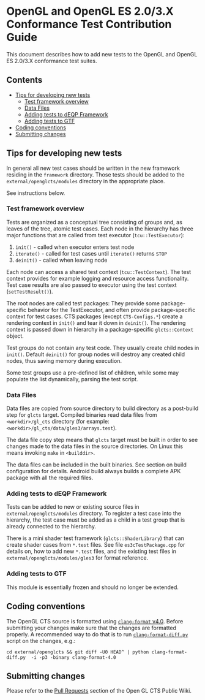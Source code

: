 OpenGL and OpenGL ES 2.0/3.X Conformance Test Contribution Guide
=================

This document describes how to add new tests to the OpenGL and OpenGL ES
2.0/3.X conformance test suites.

Contents
------------------------
- [Tips for developing new tests](#tips-for-developing-new-tests)
   - [Test framework overview](#test-framework-overview)
   - [Data Files](#data-files)
   - [Adding tests to dEQP Framework](#adding-tests-to-deqp-framework)
   - [Adding tests to GTF](#adding-tests-to-gtf)
- [Coding conventions](#coding-conventions)
- [Submitting changes](#submitting-changes)

Tips for developing new tests
------------------------
In general all new test cases should be written in the new framework residing
in the `framework` directory. Those tests should be added to the
`external/openglcts/modules` directory in the appropriate place.

See instructions below.

### Test framework overview

Tests are organized as a conceptual tree consisting of groups and, as leaves of
the tree, atomic test cases. Each node in the hierarchy has three major
functions that are called from test executor (`tcu::TestExecutor`):
1. `init()`    - called when executor enters test node
2. `iterate()` - called for test cases until `iterate()` returns `STOP`
3. `deinit()`  - called when leaving node

Each node can access a shared test context (`tcu::TestContext`). The test
context provides for example logging and resource access functionality.
Test case results are also passed to executor using the test context
(`setTestResult()`).

The root nodes are called test packages: They provide some package-specific
behavior for the TestExecutor, and often provide package-specific context for
test cases. CTS packages (except `CTS-Configs.*`) create a rendering context
in `init()` and tear it down in `deinit()`. The rendering context is passed
down in hierarchy in a package-specific `glcts::Context` object.

Test groups do not contain any test code. They usually create child nodes in
`init()`. Default `deinit()` for group nodes will destroy any created child
nodes, thus saving memory during execution.

Some test groups use a pre-defined list of children, while some may populate
the list dynamically, parsing the test script.

### Data Files

Data files are copied from source directory to build directory as a post-build
step for `glcts` target. Compiled binaries read data files
from `<workdir>/gl_cts` directory
(for example: `<workdir>/gl_cts/data/gles3/arrays.test`).

The data file copy step means that `glcts` target must be built in order to see
changes made to the data files in the source directories. On Linux this means
invoking `make` in `<builddir>`.

The data files can be included in the built binaries. See section on build
configuration for details. Android build always builds a complete APK package
with all the required files.

### Adding tests to dEQP Framework

Tests can be added to new or existing source files in `external/openglcts/modules` directory.
To register a test case into the hierarchy, the test case must be added as a
child in a test group that is already connected to the hierarchy.

There is a mini shader test framework (`glcts::ShaderLibrary`) that can create
shader cases from `*.test` files. See file `es3cTestPackage.cpp` for details on,
how to add new `*.test` files, and the existing test files in `external/openglcts/modules/gles3`
for format reference.

### Adding tests to GTF

This module is essentially frozen and should no longer be extended.

Coding conventions
------------------------
The OpenGL CTS source is formatted using [`clang-format` v4.0](http://clang.llvm.org/docs/ClangFormat.html).
Before submitting your changes make sure that the changes are formatted properly.
A recommended way to do that is to run [`clang-format-diff.py`](https://llvm.org/svn/llvm-project/cfe/trunk/tools/clang-format/clang-format-diff.py)
script on the changes, e.g.:

	cd external/openglcts && git diff -U0 HEAD^ | python clang-format-diff.py  -i -p3 -binary clang-format-4.0

Submitting changes
------------------------
Please refer to the [Pull Requests](https://github.com/KhronosGroup/Vulkan-CTS/wiki/Contributing#pull-requests)
section of the Open GL CTS Public Wiki.

